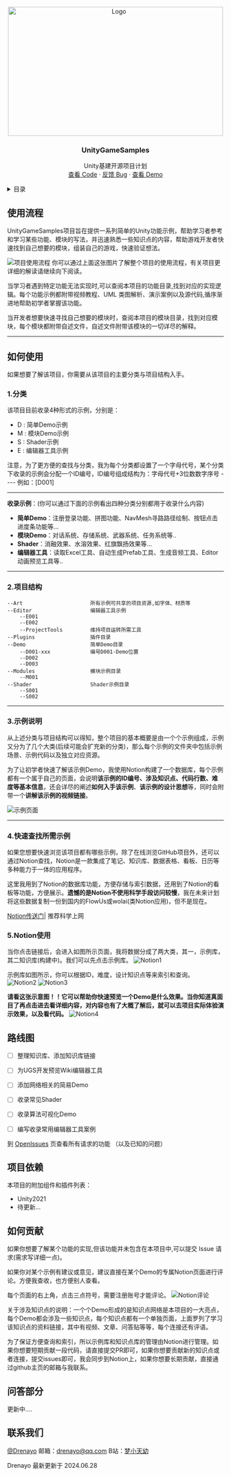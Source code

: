 <div id="top"></div>

<!-- 项目 LOGO -->
<br />
<div align="center">
  <a href="https://github.com/Drenayo/UnityGameSamples">
    <img src="Other/UnityGameSamplesF.png" alt="Logo" width="500" height="300">
  </a>

  <h3 align="center">UnityGameSamples</h3>

  <p align="center">
    Unity基建开源项目计划
    <br />
    <a href="https://github.com/Drenayo/UnityGameSamples/tree/main/Assets/Demo">查看 Code</a>
    ·
    <a href="https://github.com/Drenayo/UnityGameSamples/issues">反馈 Bug</a>
    ·
    <a href="https://drenayo.notion.site/Unity-Game-Sample-18cc3c76db3946609a18483341b620fe">查看 Demo</a>
    <br />
  </p>
</div>

<!-- 目录 -->
<details>
  <summary>目录</summary>
  <ol>
    <li>
      <a href="#使用流程">使用流程</a>
    </li>
    <li>
      <a href="#如何使用">如何使用</a>
      <ul>
        <li><a href="#1分类">1.分类</a></li>
        <li><a href="#2项目结构">2.项目结构</a></li>
        <li><a href="#3示例说明">3.示例说明</a></li>
        <li><a href="#4快速查找所需示例">4.快速查找所需示</a></li>
        <li><a href="#5Notion使用">5.Notion使用</a></li>
      </ul>
    </li>
    <li><a href="#路线图">路线图</a></li>
    <li><a href="#项目依赖">项目依赖</a></li>
    <li><a href="#如何贡献">如何贡献</a></li>
    <li><a href="#问答部分">问答部分</a></li>
    <li><a href="#联系我们">联系我们</a></li>
    <li><a href="#致谢">致谢</a></li>
  </ol>
</details>



## 使用流程

UnityGameSamples项目旨在提供一系列简单的Unity功能示例，帮助学习者参考和学习某些功能、模块的写法，并迅速熟悉一些知识点的内容，帮助游戏开发者快速找到自己想要的模块，组装自己的游戏，快速验证想法。

![项目使用流程](Other/readme_1.png)
你可以通过上面这张图片了解整个项目的使用流程，有关项目更详细的解读请继续向下阅读。

当学习者遇到特定功能无法实现时,可以查阅本项目的功能目录,找到对应的实现逻辑。每个功能示例都附带视频教程、UML 类图解析、演示案例以及源代码,循序渐进地帮助初学者掌握该功能。

当开发者想要快速寻找自己想要的模块时，查阅本项目的模块目录，找到对应模块，每个模块都附带自述文件，自述文件附带该模块的一切详尽的解释。

---

## 如何使用

如果想要了解该项目，你需要从该项目的主要分类与项目结构入手。

### 1.分类

该项目目前收录4种形式的示例，分别是：

- D : 简单Demo示例
- M : 模块Demo示例
- S : Shader示例
- E : 编辑器工具示例

注意，为了更方便的查找与分类，我为每个分类都设置了一个字母代号，某个分类下收录的示例会分配一个ID编号，ID编号组成结构为：字母代号+3位数数字序号  ----   例如：[D001]

---

**收录示例**：(你可以通过下面的示例看出四种分类分别都用于收录什么内容)

- **简单Demo**：注册登录功能、拼图功能、NavMesh寻路路径绘制、按钮点击进度条功能等...
- **模块Demo**：对话系统、存储系统、武器系统、任务系统等..
- **Shader**：消融效果、水溶效果、红旗飘扬效果等...
- **编辑器工具**：读取Excel工具、自动生成Prefab工具、生成音频工具、Editor动画预览工具等..
---

### 2.项目结构

```
--Art                      所有示例可共享的项目资源,如字体、材质等
--Editor                   编辑器工具示例
    --E001
    --E002
    --ProjectTools         维持项目运转所需工具
--Plugins                  插件目录
--Demo                     简单Demo目录
    --D001-xxx             编号D001-Demo位置                 
    --D002
    --D003
--Modules                  模块示例目录
    --M001
--Shader                   Shader示例目录
    --S001
    --S002
```

---

### 3.示例说明

从上述分类与项目结构可以得知，整个项目的基本概要是由一个个示例组成，示例又分为了几个大类(后续可能会扩充新的分类)，那么每个示例的文件夹中包括示例场景、示例代码以及独立对应资源。

为了让初学者快速了解该示例Demo，我使用Notion构建了一个数据库，每个示例都有一个属于自己的页面，会说明**该示例的ID编号、涉及知识点、代码行数、难度等基本信息**，还会详尽的阐述**如何入手该示例**、**该示例的设计思想**等，同时会附带一个**讲解该示例的视频链接**。

![示例页面](Other/demo_show_D001.png)

---

### 4.快速查找所需示例

如果您想要快速浏览该项目都有哪些示例，除了在线浏览GitHub项目外，还可以通过Notion查找，Notion是一款集成了笔记、知识库、数据表格、看板、日历等多种能力于一体的应用程序。

这里我用到了Notion的数据库功能，方便存储与索引数据，还用到了Notion的看板等功能，方便展示。**遗憾的是Notion不使用科学手段访问较慢**，我在未来计划将这些数据复制一份到国内的FlowUs或wolai(类Notion应用)，但不是现在。

[Notion传送门](https://drenayo.notion.site/UnityGameSample-18cc3c76db3946609a18483341b620fe)| 推荐科学上网

### 5.Notion使用

当你点击链接后，会进入如图所示页面，我将数据分成了两大类，其一，示例库，其二知识库(构建中)。我们可以先点击示例库。
![Notion1](Other/notion_1.png)

示例库如图所示，你可以根据ID，难度，设计知识点等来索引和查询。
![Notion2](Other/notion_2.png)
![Notion3](Other/notion_3.png)

**请看这张示意图！！它可以帮助你快速预览一个Demo是什么效果。当你知道真面目了再点击进去看详细内容，对内容也有了大概了解后，就可以去项目实际体验演示效果，以及看代码。**
![Notion4](Other/notion_4.png)



<!-- 待完成规划 -->
## 路线图

- [ ] 整理知识库、添加知识库链接
- [ ] 为UGS开发预览Wiki编辑器工具
- [ ] 添加网络相关的简易Demo
- [ ] 收录常见Shader
- [ ] 收录算法可视化Demo
- [ ] 编写收录常用编辑器工具案例


到 [OpenIssues](https://github.com/Drenayo/UnityGameSamples/issues) 页查看所有请求的功能 （以及已知的问题）



## 项目依赖

本项目的附加组件和插件列表：

* Unity2021
* 待更新...

## 如何贡献
如果你想要了解某个功能的实现,但该功能并未包含在本项目中,可以提交 Issue 请求(需求写详细一点)。

如果你对某个示例有建议或意见，建议直接在某个Demo的专属Notion页面进行评论。方便我查收，也方便别人查看。

每个页面的右上角，点击三点符号，需要注册账号才能评论。
![Notion评论](Other/notion_p.png)

关于涉及知识点的说明：一个个Demo形成的是知识点网络是本项目的一大亮点，每个Demo都会涉及一些知识点，每个知识点都有一个单独页面，上面罗列了学习该知识点的资料链接，其中有视频、文章、问答贴等等，每个连接还有评语。

为了保证方便查询和索引，所以示例库和知识点库的管理由Notion进行管理。如果你想要短期贡献一段代码，请直接提交PR即可，如果你想要贡献新的知识点或者连接，提交issues即可，我会同步到Notion上，如果你想要长期贡献，直接通过github主页的邮箱与我联系。 


## 问答部分

更新中....


<!-- 联系我们 -->
## 联系我们

[@Drenayo](https://github.com/Drenayo)
邮箱：drenayo@qq.com
B站：[梦小天幼](https://space.bilibili.com/104418839?spm_id_from=333.1007.0.0)

Drenayo 最新更新于 2024.06.28

